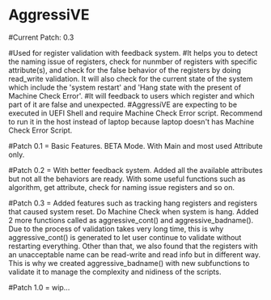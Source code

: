 # AggressiVE
#Current Patch: 0.3

#Used for register validation with feedback system.
#It helps you to detect the naming issue of registers, check for nunmber of registers with specific attribute(s), and check for the false behavior of the 
registers by doing read_write validation. It will also check for the current state of the system which include the 'system restart' and 'Hang state with 
the present of Machine Check Error'.
#It will feedback to users which register and which part of it are false and unexpected.
#AggressiVE are expecting to be executed in UEFI Shell and require Machine Check Error script. Recommend to run it in the host instead of laptop because 
laptop doesn't has Machine Check Error Script.

#Patch 0.1 = Basic Features. BETA Mode. With Main and most used Attribute only.

#Patch 0.2 = With better feedback system. Added all the available attributes but not all the behaviors are ready. With some useful functions such as 
algorithm, get attribute, check for naming issue registers and so on.

#Patch 0.3 = Added features such as tracking hang registers and registers that caused system reset. Do Machine Check when system is hang. Added 2 more 
functions called as aggressive_cont() and aggressive_badname(). Due to the process of validation takes very long time, this is why aggressive_cont() is 
generated to let user continue to validate without restarting everything. Other than that, we also found that the registers with an unacceptable name can be 
read-write and read info but in different way. This is why we created aggressive_badname() with new subfunctions to validate it to manage the complexity and 
nidiness of the scripts.

#Patch 1.0 = wip...	